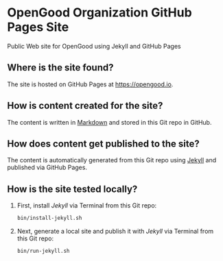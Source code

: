 # OpenGood Organization GitHub Pages Site

Public Web site for OpenGood using Jekyll and GitHub Pages

## Where is the site found?

The site is hosted on GitHub Pages at <https://opengood.io>.

## How is content created for the site?

The content is written in
[Markdown](https://daringfireball.net/projects/markdown/syntax)
and stored in this Git repo in GitHub.

## How does content get published to the site?

The content is automatically generated from this Git repo using
[Jekyll](https://jekyllrb.com) and published via GitHub Pages.

## How is the site tested locally?

1. First, install *Jekyll* via Terminal from this Git repo:

    ```bash
    bin/install-jekyll.sh
    ```

1. Next, generate a local site and publish it with *Jekyll* via Terminal
from this Git repo:

    ```bash
    bin/run-jekyll.sh
    ```
